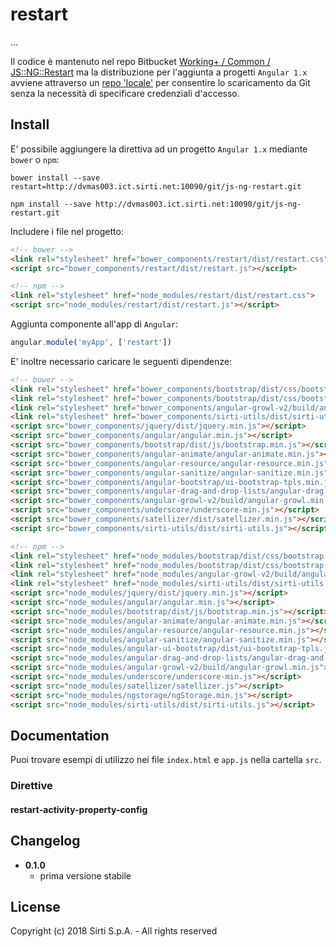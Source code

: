# restart

...

Il codice è mantenuto nel repo Bitbucket [Working+ / Common / JS::NG::Restart](https://bitbucket.org/SirtiWPL/js-ng-restart.git)
ma la distribuzione per l'aggiunta a progetti `Angular 1.x` avviene attraverso
un [repo 'locale'](http://dvmas003.ict.sirti.net:10090/git/js-ng-restart.git) per
consentire lo scaricamento da Git senza la necessità di specificare credenziali d'accesso.

## Install

E' possibile aggiungere la direttiva ad un progetto `Angular 1.x` mediante `bower` o `npm`:

```shell
bower install --save restart=http://dvmas003.ict.sirti.net:10090/git/js-ng-restart.git
```

```shell
npm install --save http://dvmas003.ict.sirti.net:10090/git/js-ng-restart.git
```

Includere i file nel progetto:

```html
<!-- bower -->
<link rel="stylesheet" href="bower_components/restart/dist/restart.css">
<script src="bower_components/restart/dist/restart.js"></script>

<!-- npm -->
<link rel="stylesheet" href="node_modules/restart/dist/restart.css">
<script src="node_modules/restart/dist/restart.js"></script>
```

Aggiunta componente all'app di `Angular`:

```javascript
angular.module('myApp', ['restart'])
```

E' inoltre necessario caricare le seguenti dipendenze:

```html
<!-- bower -->
<link rel="stylesheet" href="bower_components/bootstrap/dist/css/bootstrap.min.css">
<link rel="stylesheet" href="bower_components/bootstrap/dist/css/bootstrap-theme.min.css">
<link rel="stylesheet" href="bower_components/angular-growl-v2/build/angular-growl.min.css">
<link rel="stylesheet" href="bower_components/sirti-utils/dist/sirti-utils.css">
<script src="bower_components/jquery/dist/jquery.min.js"></script>
<script src="bower_components/angular/angular.min.js"></script>
<script src="bower_components/bootstrap/dist/js/bootstrap.min.js"></script>
<script src="bower_components/angular-animate/angular-animate.min.js"></script>
<script src="bower_components/angular-resource/angular-resource.min.js"></script>
<script src="bower_components/angular-sanitize/angular-sanitize.min.js"></script>
<script src="bower_components/angular-bootstrap/ui-bootstrap-tpls.min.js"></script>
<script src="bower_components/angular-drag-and-drop-lists/angular-drag-and-drop-lists.min.js"></script>
<script src="bower_components/angular-growl-v2/build/angular-growl.min.js"></script>
<script src="bower_components/underscore/underscore-min.js"></script>
<script src="bower_components/satellizer/dist/satellizer.min.js"></script>
<script src="bower_components/sirti-utils/dist/sirti-utils.js"></script>

<!-- npm -->
<link rel="stylesheet" href="node_modules/bootstrap/dist/css/bootstrap.min.css">
<link rel="stylesheet" href="node_modules/bootstrap/dist/css/bootstrap-theme.min.css">
<link rel="stylesheet" href="node_modules/angular-growl-v2/build/angular-growl.min.css">
<link rel="stylesheet" href="node_modules/sirti-utils/dist/sirti-utils.css">
<script src="node_modules/jquery/dist/jquery.min.js"></script>
<script src="node_modules/angular/angular.min.js"></script>
<script src="node_modules/bootstrap/dist/js/bootstrap.min.js"></script>
<script src="node_modules/angular-animate/angular-animate.min.js"></script>
<script src="node_modules/angular-resource/angular-resource.min.js"></script>
<script src="node_modules/angular-sanitize/angular-sanitize.min.js"></script>
<script src="node_modules/angular-ui-bootstrap/dist/ui-bootstrap-tpls.js"></script>
<script src="node_modules/angular-drag-and-drop-lists/angular-drag-and-drop-lists.min.js"></script>
<script src="node_modules/angular-growl-v2/build/angular-growl.min.js"></script>
<script src="node_modules/underscore/underscore-min.js"></script>
<script src="node_modules/satellizer/satellizer.js"></script>
<script src="node_modules/ngstorage/ngStorage.min.js"></script>
<script src="node_modules/sirti-utils/dist/sirti-utils.js"></script>
```

## Documentation

Puoi trovare esempi di utilizzo nei file `index.html` e `app.js` nella cartella `src`.

### Direttive

#### restart-activity-property-config

## Changelog

* **0.1.0**
    * prima versione stabile

## License

Copyright (c) 2018 Sirti S.p.A. - All rights reserved

